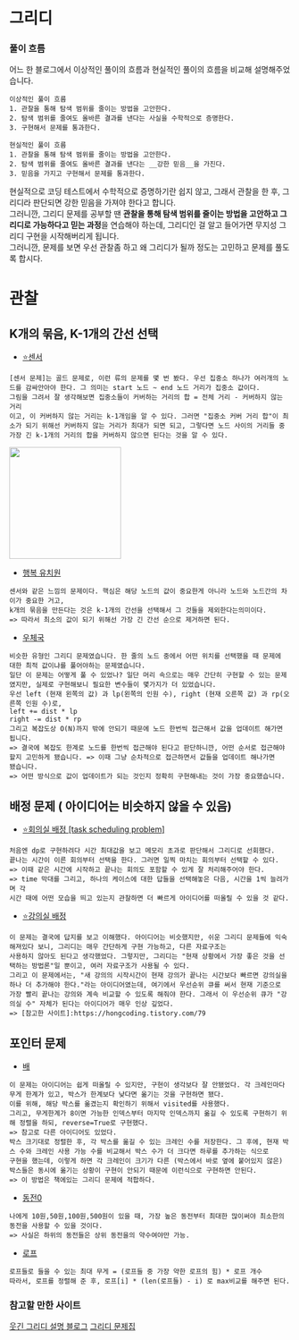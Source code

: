 # 그리디
### 풀이 흐름
어느 한 블로그에서 이상적인 풀이의 흐름과 현실적인 풀이의 흐름을 비교해 설명해주었습니다.
```
이상적인 풀이 흐름
1. 관찰을 통해 탐색 범위를 줄이는 방법을 고안한다.
2. 탐색 범위를 줄여도 올바른 결과를 낸다는 사실을 수학적으로 증명한다.
3. 구현해서 문제를 통과한다.
```
```
현실적인 풀이 흐름
1. 관찰을 통해 탐색 범위를 줄이는 방법을 고안한다.
2. 탐색 범위를 줄여도 올바른 결과를 낸다는 __강한 믿음__을 가진다.
3. 믿음을 가지고 구현해서 문제를 통과한다.
```
현실적으로 코딩 테스트에서 수학적으로 증명하기란 쉽지 않고, 그래서 관찰을 한 후, 그리디라 판단되면 강한 믿음을 가져야 한다고 합니다.  
그러니깐, 그리디 문제를 공부할 땐 **관찰을 통해 탐색 범위를 줄이는 방법을 고안하고 그리디로 가능하다고 믿는 과정**을 연습해야 하는데, 그리디인 걸 알고 들어가면 무지성 그리디 구현을 시작해버리게 됩니다.  
그러니깐, 문제를 보면 우선 관찰좀 하고 왜 그리디가 될까 정도는 고민하고 문제를 풀도록 합시다.

# 관찰
## K개의 묶음, K-1개의 간선 선택
- [⭐센서](https://github.com/dbwp031/YujeCodingTest/blob/main/%EA%B7%B8%EB%A6%AC%EB%94%94/baek_2212.py)
```
[센서 문제]는 골드 문제로, 이런 류의 문제를 몇 번 봤다. 우선 집중소 하나가 여러개의 노드를 감싸안아야 한다. 그 의미는 start 노드 ~ end 노드 거리가 집중소 값이다.  
그림을 그려서 잘 생각해보면 집중소들이 커버하는 거리의 합 = 전체 거리 - 커버하지 않는 거리
이고, 이 커버하지 않는 거리는 k-1개임을 알 수 있다. 그러면 "집중소 커버 거리 합"이 최소가 되기 위해선 커버하지 않는 거리가 최대가 되면 되고, 그렇다면 노드 사이의 거리들 중
가장 긴 k-1개의 거리의 합을 커버하지 않으면 된다는 것을 알 수 있다. 
```
<img src="https://user-images.githubusercontent.com/65337423/169980607-18b7f814-d816-405d-a5df-8453680fab86.png" height="200">

- [행복 유치원](https://github.com/dbwp031/YujeCodingTest/blob/main/%EA%B7%B8%EB%A6%AC%EB%94%94/baek_13164.py)
```
센서와 같은 느낌의 문제이다. 핵심은 해당 노드의 값이 중요한게 아니라 노드와 노드간의 차이가 중요한 거고,
k개의 묶음을 만든다는 것은 k-1개의 간선을 선택해서 그 것들을 제외한다는의미이다.
=> 따라서 최소의 값이 되기 위해선 가장 긴 간선 순으로 제거하면 된다.
```

- [우체국](https://github.com/dbwp031/YujeCodingTest/blob/main/%EA%B7%B8%EB%A6%AC%EB%94%94/baek_2141.py)
```
비슷한 유형인 그리디 문제였습니다. 한 줄의 노드 중에서 어떤 위치를 선택했을 때 문제에 대한 최적 값이냐를 풀어야하는 문제였습니다.
일단 이 문제는 어떻게 풀 수 있었나? 일단 머리 속으로는 매우 간단히 구현할 수 있는 문제였지만, 실제로 구현해보니 필요한 변수들이 몇가지가 더 있었습니다.
우선 left (현재 왼쪽의 값) 과 lp(왼쪽의 인원 수), right (현재 오른쪽 값) 과 rp(오른쪽 인원 수)로,
left += dist * lp
right -= dist * rp
그리고 복잡도상 O(N)까지 밖에 안되기 때문에 노드 한번씩 접근해서 값을 업데이트 해가면 됩니다.
=> 결국에 복잡도 한계로 노드를 한번씩 접근해야 된다고 판단하니깐, 어떤 순서로 접근해야 할지 고민하게 됐습니다. => 이때 그냥 순차적으로 접근하면서 값들을 업데이트 해나가면
됐습니다.
=> 어떤 방식으로 값이 업데이트가 되는 것인지 정확히 구현해내는 것이 가장 중요했습니다.
```

## 배정 문제 ( 아이디어는 비슷하지 않을 수 있음)
- [⭐회의실 배정 [task scheduling problem]](https://github.com/dbwp031/YujeCodingTest/blob/main/%EA%B7%B8%EB%A6%AC%EB%94%94/baek_1931.py)
```
처음엔 dp로 구현하려다 시간 최대값을 보고 메모리 초과로 판단해서 그리디로 선회했다.
끝나는 시간이 이른 회의부터 선택을 한다. 그러면 일찍 마치는 회의부터 선택할 수 있다.
=> 이때 같은 시간에 시작하고 끝나는 회의도 포함할 수 있게 잘 처리해주어야 한다.
=> time 막대를 그리고, 하나의 케이스에 대한 답들을 선택해놓은 다음, 시간을 1씩 늘려가며 각 
시간 때에 어떤 모습을 띄고 있는지 관찰하면 더 빠르게 아이디어를 떠올릴 수 있을 것 같다.
```
- [⭐강의실 배정](https://github.com/dbwp031/YujeCodingTest/blob/main/%EA%B7%B8%EB%A6%AC%EB%94%94/baek_11000.py)
```
이 문제는 결국에 답지를 보고 이해했다. 아이디어는 비슷했지만, 쉬운 그리디 문제들에 익숙해져있다 보니, 그리디는 매우 간단하게 구현 가능하고, 다른 자료구조는
사용하지 않아도 된다고 생각했었다. 그렇지만, 그리디는 "현재 상황에서 가장 좋은 것을 선택하는 방법론"일 뿐이고, 여러 자료구조가 사용될 수 있다.
그리고 이 문제에서는, "새 강의의 시작시간이 현재 강의가 끝나는 시간보다 빠르면 강의실을 하나 더 추가해야 한다."라는 아이디어였는데, 여기에서 우선순위 큐를 써서 현재 기준으로
가장 빨리 끝나는 강의와 계속 비교할 수 있도록 해줘야 한다. 그래서 이 우선순위 큐가 "강의실 수" 자체가 된다는 아이디어가 매우 인상 깊었다.
=> [참고한 사이트]:https://hongcoding.tistory.com/79
```
## 포인터 문제
- [배](https://github.com/dbwp031/YujeCodingTest/blob/main/%EA%B7%B8%EB%A6%AC%EB%94%94/baek_1092.py)
```
이 문제는 아이디어는 쉽게 떠올릴 수 있지만, 구현이 생각보다 잘 안됐었다. 각 크레인마다 무게 한계가 있고, 박스가 한계보다 낮다면 옮기는 것을 구현하면 됐다.
이를 위해, 해당 박스를 옮겼는지 확인하기 위해서 visited를 사용했다.
그리고, 무게한계가 8이면 가능한 인덱스부터 마지막 인덱스까지 옮길 수 있도록 구현하기 위해 정렬을 하되, reverse=True로 구현했다.
=> 참고로 다른 아이디어도 있었다.
박스 크기대로 정렬한 후, 각 박스를 옮길 수 있는 크레인 수를 저장한다. 그 후에, 현재 박스 수와 크레인 사용 가능 수를 비교해서 박스 수가 더 크다면 하루를 추가하는 식으로
구현을 했는데, 이렇게 하면 각 크레인이 크기가 다른 (박스에서 바로 옆에 붙어있지 않은) 박스들은 동시에 옮기는 상황이 구현이 안되기 때문에 이런식으로 구현하면 안된다.
=> 이 방법은 책에있는 그리디 문제에 적합하다.
```

- [동전0](https://github.com/dbwp031/YujeCodingTest/blob/main/%EA%B7%B8%EB%A6%AC%EB%94%94/baek_11047.py)
```
나에게 10원,50원,100원,500원이 있을 때, 가장 높은 동전부터 최대한 많이써야 최소한의 동전을 사용할 수 있을 것이다.
=> 사실은 하위의 동전들은 상위 동전을의 약수여야만 가능.
```

- [로프](https://github.com/dbwp031/YujeCodingTest/blob/main/%EA%B7%B8%EB%A6%AC%EB%94%94/baek_2217.py)
```
로프들로 들을 수 있는 최대 무게 = (로프들 중 가장 약한 로프의 힘) * 로프 개수
따라서, 로프를 정렬해 준 후, 로프[i] * (len(로프들) - i) 로 max비교를 해주면 된다.
```
### 참고할 만한 사이트
[웃긴 그리디 설명 블로그](https://blog.encrypted.gg/975?category=773649)
[그리디 문제집](https://www.acmicpc.net/workbook/view/4380)
